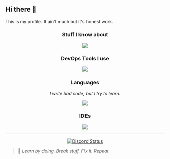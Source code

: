 ## Hi there 👋

This is my profile. It ain't much but it's honest work.


<h3 align="center" style="font-weight: bold;">Stuff I know about</h3>
<div align="center">
  <img src="https://go-skill-icons.vercel.app/api/icons?titles=true&perline=6&i=debian,ubuntu,proxmox,davinci,obs,blender">
</div>


<h3 align="center" style="font-weight: bold;">DevOps Tools I use</h3>
<div align="center">
  <img src="https://go-skill-icons.vercel.app/api/icons?titles=true&perline=7&i=git,kubernetes,docker,argocd,helm,terraform">
</div>


<h3 align="center" style="font-weight: bold;">Languages</h3>
<div align="center">
  <p><i>I write bad code, but I try to learn.</i></p>
  <img src="https://go-skill-icons.vercel.app/api/icons?titles=true&perline=7&i=golang,python">
</div>

<h3 align="center" style="font-weight: bold;">IDEs</h3>
<div align="center">
  <img src="https://go-skill-icons.vercel.app/api/icons?titles=true&perline=7&i=pycharm,goland,fleet,vscode">
</div>

---

<div align="center">
  <a href="https://discord.com/users/303150973034168321">
    <img src="https://lanyard.cnrad.dev/api/303150973034168321?hideActivity=true&bg=2e3038&borderRadius=13px&animatedDecoration=true&hideDecoration=true" alt="Discord Status" /></a>
</div>

> 🧠 *Learn by doing. Break stuff. Fix it. Repeat.*



